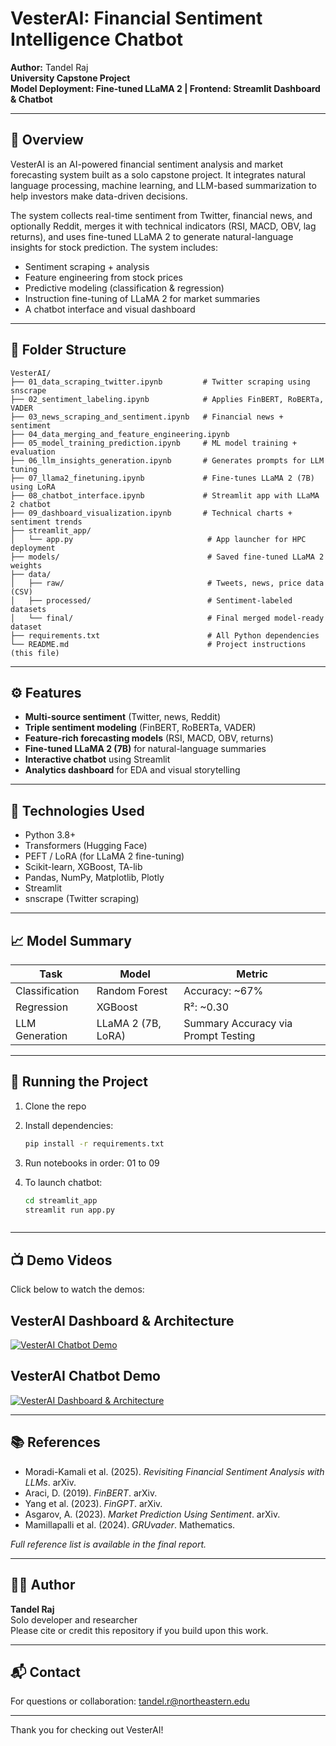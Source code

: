 # VesterAI: Financial Sentiment Intelligence Chatbot

**Author:** Tandel Raj  
**University Capstone Project**  
**Model Deployment: Fine-tuned LLaMA 2 | Frontend: Streamlit Dashboard & Chatbot**

---

## 📌 Overview
VesterAI is an AI-powered financial sentiment analysis and market forecasting system built as a solo capstone project. It integrates natural language processing, machine learning, and LLM-based summarization to help investors make data-driven decisions.

The system collects real-time sentiment from Twitter, financial news, and optionally Reddit, merges it with technical indicators (RSI, MACD, OBV, lag returns), and uses fine-tuned LLaMA 2 to generate natural-language insights for stock prediction. The system includes:

- Sentiment scraping + analysis
- Feature engineering from stock prices
- Predictive modeling (classification & regression)
- Instruction fine-tuning of LLaMA 2 for market summaries
- A chatbot interface and visual dashboard

---

## 📁 Folder Structure
```
VesterAI/
├── 01_data_scraping_twitter.ipynb         # Twitter scraping using snscrape
├── 02_sentiment_labeling.ipynb            # Applies FinBERT, RoBERTa, VADER
├── 03_news_scraping_and_sentiment.ipynb   # Financial news + sentiment
├── 04_data_merging_and_feature_engineering.ipynb
├── 05_model_training_prediction.ipynb     # ML model training + evaluation
├── 06_llm_insights_generation.ipynb       # Generates prompts for LLM tuning
├── 07_llama2_finetuning.ipynb             # Fine-tunes LLaMA 2 (7B) using LoRA
├── 08_chatbot_interface.ipynb             # Streamlit app with LLaMA 2 chatbot
├── 09_dashboard_visualization.ipynb       # Technical charts + sentiment trends
├── streamlit_app/
│   └── app.py                              # App launcher for HPC deployment
├── models/                                 # Saved fine-tuned LLaMA 2 weights
├── data/
│   ├── raw/                                # Tweets, news, price data (CSV)
│   ├── processed/                          # Sentiment-labeled datasets
│   └── final/                              # Final merged model-ready dataset
├── requirements.txt                        # All Python dependencies
└── README.md                               # Project instructions (this file)
```

---

## ⚙️ Features
- **Multi-source sentiment** (Twitter, news, Reddit)
- **Triple sentiment modeling** (FinBERT, RoBERTa, VADER)
- **Feature-rich forecasting models** (RSI, MACD, OBV, returns)
- **Fine-tuned LLaMA 2 (7B)** for natural-language summaries
- **Interactive chatbot** using Streamlit
- **Analytics dashboard** for EDA and visual storytelling

---

## 🧠 Technologies Used
- Python 3.8+
- Transformers (Hugging Face)
- PEFT / LoRA (for LLaMA 2 fine-tuning)
- Scikit-learn, XGBoost, TA-lib
- Pandas, NumPy, Matplotlib, Plotly
- Streamlit
- snscrape (Twitter scraping)

---

## 📈 Model Summary
| Task              | Model              | Metric        |
|------------------|-------------------|---------------|
| Classification   | Random Forest      | Accuracy: ~67%|
| Regression       | XGBoost            | R²: ~0.30     |
| LLM Generation   | LLaMA 2 (7B, LoRA) | Summary Accuracy via Prompt Testing |

---

## 🚀 Running the Project
1. Clone the repo
2. Install dependencies:
   ```bash
   pip install -r requirements.txt
   ```
3. Run notebooks in order: 01 to 09
4. To launch chatbot:
   ```bash
   cd streamlit_app
   streamlit run app.py
   ```

   ```

---

## 📺 Demo Videos

Click below to watch the demos:

## VesterAI Dashboard & Architecture

[![VesterAI Chatbot Demo](https://img.youtube.com/vi/cJuhyeQBRO0/0.jpg)](https://www.youtube.com/watch?v=cJuhyeQBRO0)

## VesterAI Chatbot Demo

[![VesterAI Dashboard & Architecture](https://img.youtube.com/vi/QSBXRswd3lY/0.jpg)](https://www.youtube.com/watch?v=QSBXRswd3lY)

---

## 📚 References
- Moradi-Kamali et al. (2025). *Revisiting Financial Sentiment Analysis with LLMs*. arXiv.
- Araci, D. (2019). *FinBERT*. arXiv.
- Yang et al. (2023). *FinGPT*. arXiv.
- Asgarov, A. (2023). *Market Prediction Using Sentiment*. arXiv.
- Mamillapalli et al. (2024). *GRUvader*. Mathematics.

*Full reference list is available in the final report.*

---

## 👨‍💻 Author
**Tandel Raj**  
Solo developer and researcher  
Please cite or credit this repository if you build upon this work.

---

## 📬 Contact
For questions or collaboration: tandel.r@northeastern.edu

---

Thank you for checking out VesterAI!

